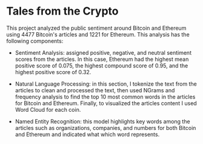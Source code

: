 # Tales from the Crypto
This project analyzed the public sentiment around Bitcoin and Ethereum using 4477 Bitcoin's articles and 1221 for Ethereum. This analysis has the following components:

* Sentiment Analysis: assigned positive, negative, and neutral sentiment scores from the articles. In this case, Ethereum had the highest mean positive score of 0.075, the highest compound score of 0.95, and the highest positive score of 0.32.
  
* Natural Language Processing: in this section, I tokenize the text from the articles to clean and processed the text, then used NGrams and frequency analysis to find the top 10 most common words in the articles for Bitcoin and Ethereum. Finally, to visualized the articles content I used Word Cloud for each coin.
* Named Entity Recognition: this model highlights key words among the articles such as organizations, companies, and numbers for both Bitcoin and Ethereum and indicated what which word represents. 